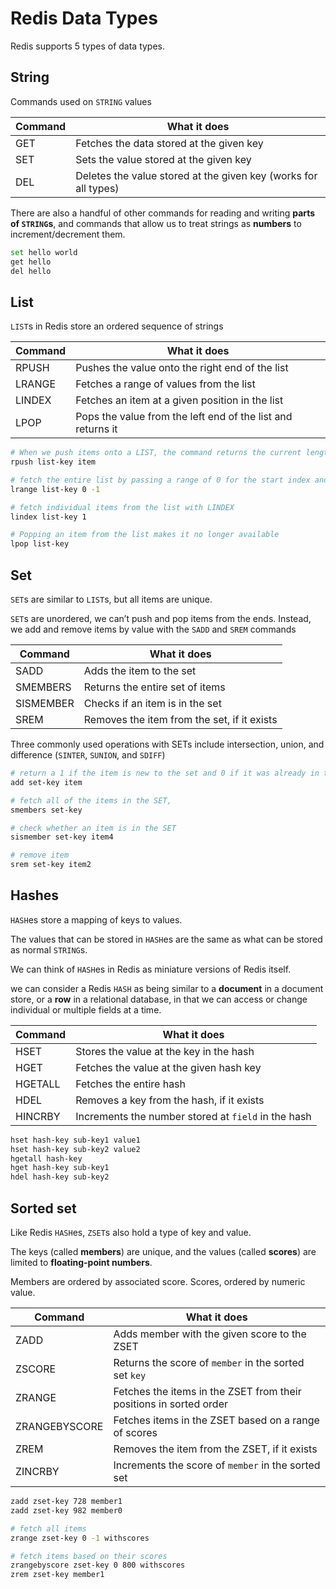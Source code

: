 # Redis Data Types

Redis supports 5 types of data types.

## String

Commands used on `STRING` values

| Command | What it does |
|---|---|
| GET | Fetches the data stored at the given key |
| SET | Sets the value stored at the given key |
| DEL | Deletes the value stored at the given key (works for all types) |

There are also a handful of other commands for reading and writing **parts of `STRING`s**, and commands that allow us to treat strings as **numbers** to increment/decrement them.

```sh
set hello world
get hello
del hello
```

## List

`LIST`s in Redis store an ordered sequence of strings

| Command | What it does |
|---|---|
| RPUSH | Pushes the value onto the right end of the list |
| LRANGE | Fetches a range of values from the list |
| LINDEX | Fetches an item at a given position in the list |
| LPOP | Pops the value from the left end of the list and returns it |

```sh
# When we push items onto a LIST, the command returns the current length of the list.
rpush list-key item

# fetch the entire list by passing a range of 0 for the start index and -1 for the last index.
lrange list-key 0 -1

# fetch individual items from the list with LINDEX
lindex list-key 1

# Popping an item from the list makes it no longer available
lpop list-key
```

## Set

`SET`s are similar to `LIST`s, but all items are unique.

`SET`s are unordered, we can’t push and pop items from the
ends. Instead, we add and remove items by value with the `SADD` and `SREM` commands

| Command | What it does |
|---|---|
| SADD | Adds the item to the set |
| SMEMBERS | Returns the entire set of items |
| SISMEMBER | Checks if an item is in the set |
| SREM | Removes the item from the set, if it exists |

Three commonly used operations with SETs include intersection, union, and difference (`SINTER`, `SUNION`, and `SDIFF`)

```sh
# return a 1 if the item is new to the set and 0 if it was already in the SET
add set-key item

# fetch all of the items in the SET,
smembers set-key

# check whether an item is in the SET
sismember set-key item4

# remove item
srem set-key item2
```

## Hashes

`HASH`es store a mapping of keys to values.

The values that can be stored in `HASH`es are the same as what can be stored as normal `STRING`s.

We can think of `HASH`es in Redis as miniature versions of Redis itself.

we can consider a Redis `HASH` as being similar to a **document** in a document store, or a **row** in a relational database, in that we can access or change individual or multiple fields at a time.

| Command | What it does |
|---|---|
| HSET | Stores the value at the key in the hash |
| HGET | Fetches the value at the given hash key |
| HGETALL | Fetches the entire hash |
| HDEL | Removes a key from the hash, if it exists |
| HINCRBY | Increments the number stored at `field` in the hash |

```sh
hset hash-key sub-key1 value1
hset hash-key sub-key2 value2
hgetall hash-key
hget hash-key sub-key1
hdel hash-key sub-key2
```

## Sorted set

Like Redis `HASH`es, `ZSET`s also hold a type of key and value.

The keys (called **members**) are unique, and the values (called **scores**) are limited to **floating-point numbers**.

Members are ordered by associated score. Scores, ordered by numeric value.

| Command | What it does |
|---|---|
| ZADD | Adds member with the given score to the ZSET |
| ZSCORE | Returns the score of `member` in the sorted set `key` |
| ZRANGE | Fetches the items in the ZSET from their positions in sorted order |
| ZRANGEBYSCORE | Fetches items in the ZSET based on a range of scores |
| ZREM | Removes the item from the ZSET, if it exists |
| ZINCRBY | Increments the score of `member` in the sorted set |

```sh
zadd zset-key 728 member1
zadd zset-key 982 member0

# fetch all items
zrange zset-key 0 -1 withscores

# fetch items based on their scores
zrangebyscore zset-key 0 800 withscores
zrem zset-key member1
```
